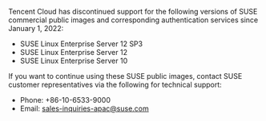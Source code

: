 Tencent Cloud has discontinued support for the following versions of SUSE commercial public images and corresponding authentication services since January 1, 2022:
- SUSE Linux Enterprise Server 12 SP3
- SUSE Linux Enterprise Server 12
- SUSE Linux Enterprise Server 10

If you want to continue using these SUSE public images, contact SUSE customer representatives via the following for technical support:
- Phone: +86-10-6533-9000
- Email: sales-inquiries-apac@suse.com
